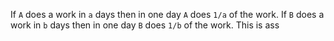If `A` does a work in `a` days then in one day `A` does 
`1/a` of the work.
If `B` does a work in `b` days then in one day `B` does 
`1/b` of the work.
This is ass
